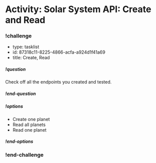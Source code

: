 # Activity: Solar System API: Create and Read

<!-- prettier-ignore-start -->
### !challenge
* type: tasklist
* id: 87318c11-8225-4866-acfa-a924d1f41a69
* title: Create, Read
##### !question

Check off all the endpoints you created and tested.

##### !end-question
##### !options

* Create one planet
* Read all planets
* Read one planet

##### !end-options
### !end-challenge
<!-- prettier-ignore-end -->
